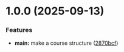# 1.0.0 (2025-09-13)


### Features

* **main:** make a course structure ([2870bcf](github.com/ioithenko/study_2025-2026_computer-practice/commits/2870bcf7ac2f19bfff1ffd06214ae2ebf778581a))



